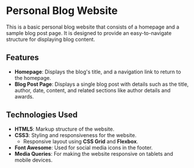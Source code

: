 # Personal Blog Website

This is a basic personal blog website that consists of a homepage and a sample blog post page. It is designed to provide an easy-to-navigate structure for displaying blog content.

## Features
- **Homepage**: Displays the blog's title, and a navigation link to return to the homepage.
- **Blog Post Page**: Displays a single blog post with details such as the title, author, date, content, and related sections like author details and awards.

## Technologies Used
- **HTML5**: Markup structure of the website.
- **CSS3**: Styling and responsiveness for the website.
  - Responsive layout using **CSS Grid** and **Flexbox**.
- **Font Awesome**: Used for social media icons in the footer.
- **Media Queries**: For making the website responsive on tablets and mobile devices.
